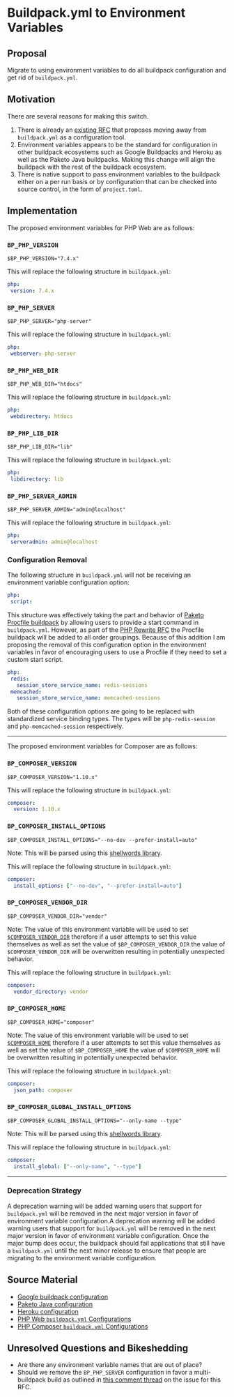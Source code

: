 # Buildpack.yml to Environment Variables

## Proposal

Migrate to using environment variables to do all buildpack configuration and
get rid of `buildpack.yml`.

## Motivation

There are several reasons for making this switch.
1. There is already an [existing RFC](https://github.com/paketo-buildpacks/rfcs/blob/main/text/0026-environment-variable-configuration-of-buildpacks.md)
   that proposes moving away from `buildpack.yml` as a configuration tool.
1. Environment variables appears to be the standard for configuration in other
   buildpack ecosystems such as Google Buildpacks and Heroku as well as the
   Paketo Java buildpacks. Making this change will align the buildpack with the
   rest of the buildpack ecosystem.
1. There is native support to pass environment variables to the buildpack
   either on a per run basis or by configuration that can be checked into
   source control, in the form of `project.toml`.

## Implementation

The proposed environment variables for PHP Web are as follows:

### `BP_PHP_VERSION`
```shell
$BP_PHP_VERSION="7.4.x"
```

This will replace the following structure in `buildpack.yml`:
```yaml
php:
 version: 7.4.x
```

### `BP_PHP_SERVER`
```shell
$BP_PHP_SERVER="php-server"
```

This will replace the following structure in `buildpack.yml`:
```yaml
php:
 webserver: php-server
```
### `BP_PHP_WEB_DIR`
```shell
$BP_PHP_WEB_DIR="htdocs"
```

This will replace the following structure in `buildpack.yml`:
```yaml
php:
 webdirectory: htdocs
```

### `BP_PHP_LIB_DIR`
```shell
$BP_PHP_LIB_DIR="lib"
```

This will replace the following structure in `buildpack.yml`:
```yaml
php:
 libdirectory: lib
```

### `BP_PHP_SERVER_ADMIN`
```shell
$BP_PHP_SERVER_ADMIN="admin@localhost"
```

This will replace the following structure in `buildpack.yml`:
```yaml
php:
 serveradmin: admin@localhost
```

### Configuration Removal
The following structure in `buildpack.yml` will not be receiving an environment
variable configuration option:
```yaml
php:
 script:
```
This structure was effectively taking the part and behavior of [Paketo Procfile
buildpack](https://github.com/paketo-buildpacks/procfile) by allowing users to
provide a start command in `buildpack.yml`. However, as part of the [PHP Rewrite RFC](https://github.com/paketo-buildpacks/rfcs/blob/main/text/php/0001-restructure.md)
the Procfile buildpack will be added to all order groupings. Because of this
addition I am proposing the removal of this configuration option in the
environment variables in favor of encouraging users to use a Procfile if they
need to set a custom start script.

```yaml
php:
 redis:
   session_store_service_name: redis-sessions
 memcached:
   session_store_service_name: memcached-sessions
```
Both of these configuration options are going to be replaced with standardized
service binding types. The types will be `php-redis-session` and
`php-memcached-session` respectively.

---
The proposed environment variables for Composer are as follows:

### `BP_COMPOSER_VERSION`
```shell
$BP_COMPOSER_VERSION="1.10.x"
```

This will replace the following structure in `buildpack.yml`:
```yaml
composer:
  version: 1.10.x
```
### `BP_COMPOSER_INSTALL_OPTIONS`
```shell
$BP_COMPOSER_INSTALL_OPTIONS="--no-dev --prefer-install=auto"
```

Note: This will be parsed using this [shellwords library](https://github.com/mattn/go-shellwords).

This will replace the following structure in `buildpack.yml`:
```yaml
composer:
  install_options: ["--no-dev", "--prefer-install=auto"]
```
### `BP_COMPOSER_VENDOR_DIR`
```shell
$BP_COMPOSER_VENDOR_DIR="vendor"
```

Note: The value of this environment variable will be used to set
[`$COMPOSER_VENDOR_DIR`](https://getcomposer.org/doc/03-cli.md#composer-vendor-dir)
therefore if a user attempts to set this value themselves as well as set the
value of `$BP_COMPOSER_VENDOR_DIR` the value of `$COMPOSER_VENDOR_DIR` will be
overwritten resulting in potentially unexpected behavior.

This will replace the following structure in `buildpack.yml`:
```yaml
composer:
  vendor_directory: vendor
```

### `BP_COMPOSER_HOME`
```shell
$BP_COMPOSER_HOME="composer"
```

Note: The value of this environment variable will be used to set
[`$COMPOSER_HOME`](https://getcomposer.org/doc/03-cli.md#composer-home)
therefore if a user attempts to set this value themselves as well as set the
value of `$BP_COMPOSER_HOME` the value of `$COMPOSER_HOME` will be overwritten
resulting in potentially unexpected behavior.

This will replace the following structure in `buildpack.yml`:
```yaml
composer:
  json_path: composer
```

### `BP_COMPOSER_GLOBAL_INSTALL_OPTIONS`
```shell
$BP_COMPOSER_GLOBAL_INSTALL_OPTIONS="--only-name --type"
```

Note: This will be parsed using this [shellwords library](https://github.com/mattn/go-shellwords).

This will replace the following structure in `buildpack.yml`:
```yaml
composer:
  install_global: ["--only-name", "--type"]
```

---

### Deprecation Strategy

A deprecation warning will be added warning users that support for
`buildpack.yml` will be removed in the next major version in favor of
environment variable configuration.A deprecation warning will be added warning
users that support for `buildpack.yml` will be removed in the next major
version in favor of environment variable configuration. Once the major bump
does occur, the buildpack should fail applications that still have a
`buildpack.yml` until the next minor release to ensure that people are
migrating to the environment variable configuration.

## Source Material
* [Google buildpack configuration](https://github.com/GoogleCloudPlatform/buildpacks#language-idiomatic-configuration-options)
* [Paketo Java configuration](https://paketo.io/docs/buildpacks/language-family-buildpacks/java)
* [Heroku configuration](https://github.com/heroku/java-buildpack#customizing)
* [PHP Web `buildpack.yml` Configurations](https://github.com/paketo-buildpacks/php-web#buildpackyml-configurations)
* [PHP Composer `buildpack.yml` Configurations](https://github.com/paketo-buildpacks/php-composer#buildpackyml-configurations)

## Unresolved Questions and Bikeshedding

- Are there any environment variable names that are out of place?
- Should we remove the `BP_PHP_SERVER` configuration in favor a multi-buildpack
  build as outlined in [this comment thread](https://github.com/paketo-buildpacks/php/issues/472)
  on the issue for this RFC.
